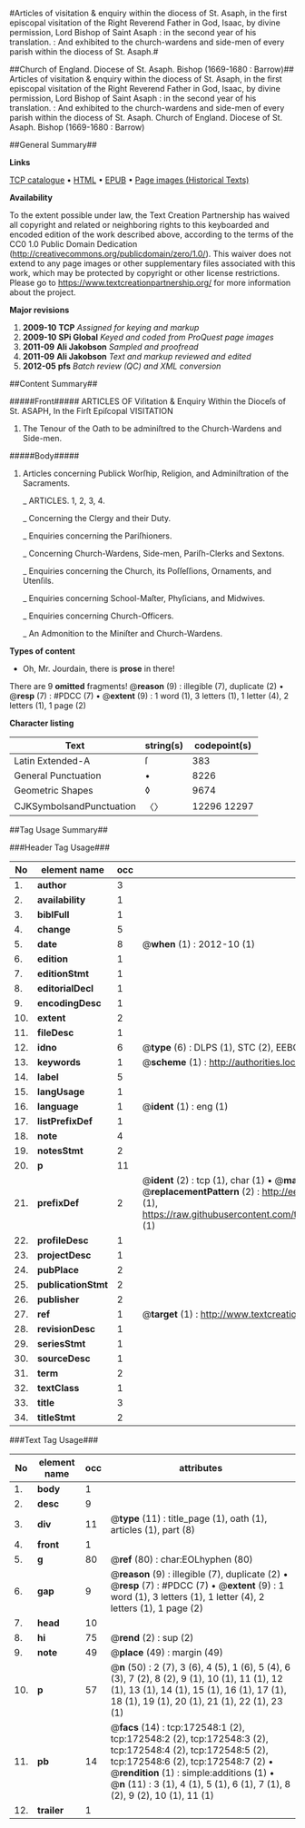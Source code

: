 #Articles of visitation & enquiry within the diocess of St. Asaph,  in the first episcopal visitation of the Right Reverend Father in God, Isaac, by divine permission, Lord Bishop of Saint Asaph : in the second year of his translation. : And exhibited to the church-wardens and side-men of every parish within the diocess of St. Asaph.#

##Church of England. Diocese of St. Asaph. Bishop (1669-1680 : Barrow)##
Articles of visitation & enquiry within the diocess of St. Asaph,  in the first episcopal visitation of the Right Reverend Father in God, Isaac, by divine permission, Lord Bishop of Saint Asaph : in the second year of his translation. : And exhibited to the church-wardens and side-men of every parish within the diocess of St. Asaph.
Church of England. Diocese of St. Asaph. Bishop (1669-1680 : Barrow)

##General Summary##

**Links**

[TCP catalogue](http://www.ota.ox.ac.uk/tcp/)  • 
[HTML](http://tei.it.ox.ac.uk/tcp/Texts-HTML/free/A79/A79628.html)  • 
[EPUB](http://tei.it.ox.ac.uk/tcp/Texts-EPUB/free/A79/A79628.epub) • 
[Page images (Historical Texts)](https://historicaltexts.jisc.ac.uk/eebo-45789238e)

**Availability**

To the extent possible under law, the Text Creation Partnership has waived all copyright and related or neighboring rights to this keyboarded and encoded edition of the work described above, according to the terms of the CC0 1.0 Public Domain Dedication (http://creativecommons.org/publicdomain/zero/1.0/). This waiver does not extend to any page images or other supplementary files associated with this work, which may be protected by copyright or other license restrictions. Please go to https://www.textcreationpartnership.org/ for more information about the project.

**Major revisions**

1. __2009-10__ __TCP__ *Assigned for keying and markup*
1. __2009-10__ __SPi Global__ *Keyed and coded from ProQuest page images*
1. __2011-09__ __Ali Jakobson__ *Sampled and proofread*
1. __2011-09__ __Ali Jakobson__ *Text and markup reviewed and edited*
1. __2012-05__ __pfs__ *Batch review (QC) and XML conversion*

##Content Summary##

#####Front#####
ARTICLES OF Viſitation & Enquiry Within the Dioceſs of St. ASAPH, In the Firſt Epiſcopal VISITATION 
1. The Tenour of the Oath to be adminiſtred to the Church-Wardens and Side-men.

#####Body#####

1. Articles concerning Publick Worſhip, Religion, and Adminiſtration of the Sacraments.

    _ ARTICLES. 1, 2, 3, 4.

    _ Concerning the Clergy and their Duty.

    _ Enquiries concerning the Pariſhioners.

    _ Concerning Church-Wardens, Side-men, Pariſh-Clerks and Sextons.

    _ Enquiries concerning the Church, its Poſſeſſions, Ornaments, and Utenſils.

    _ Enquiries concerning School-Maſter, Phyſicians, and Midwives.

    _ Enquiries concerning Church-Officers.

    _ An Admonition to the Miniſter and Church-Wardens.

**Types of content**

  * Oh, Mr. Jourdain, there is **prose** in there!

There are 9 **omitted** fragments! 
 @__reason__ (9) : illegible (7), duplicate (2)  •  @__resp__ (7) : #PDCC (7)  •  @__extent__ (9) : 1 word (1), 3 letters (1), 1 letter (4), 2 letters (1), 1 page (2)

**Character listing**


|Text|string(s)|codepoint(s)|
|---|---|---|
|Latin Extended-A|ſ|383|
|General Punctuation|•|8226|
|Geometric Shapes|◊|9674|
|CJKSymbolsandPunctuation|〈〉|12296 12297|

##Tag Usage Summary##

###Header Tag Usage###

|No|element name|occ|attributes|
|---|---|---|---|
|1.|__author__|3||
|2.|__availability__|1||
|3.|__biblFull__|1||
|4.|__change__|5||
|5.|__date__|8| @__when__ (1) : 2012-10 (1)|
|6.|__edition__|1||
|7.|__editionStmt__|1||
|8.|__editorialDecl__|1||
|9.|__encodingDesc__|1||
|10.|__extent__|2||
|11.|__fileDesc__|1||
|12.|__idno__|6| @__type__ (6) : DLPS (1), STC (2), EEBO-CITATION (1), OCLC (1), VID (1)|
|13.|__keywords__|1| @__scheme__ (1) : http://authorities.loc.gov/ (1)|
|14.|__label__|5||
|15.|__langUsage__|1||
|16.|__language__|1| @__ident__ (1) : eng (1)|
|17.|__listPrefixDef__|1||
|18.|__note__|4||
|19.|__notesStmt__|2||
|20.|__p__|11||
|21.|__prefixDef__|2| @__ident__ (2) : tcp (1), char (1)  •  @__matchPattern__ (2) : ([0-9\-]+):([0-9IVX]+) (1), (.+) (1)  •  @__replacementPattern__ (2) : http://eebo.chadwyck.com/downloadtiff?vid=$1&page=$2 (1), https://raw.githubusercontent.com/textcreationpartnership/Texts/master/tcpchars.xml#$1 (1)|
|22.|__profileDesc__|1||
|23.|__projectDesc__|1||
|24.|__pubPlace__|2||
|25.|__publicationStmt__|2||
|26.|__publisher__|2||
|27.|__ref__|1| @__target__ (1) : http://www.textcreationpartnership.org/docs/. (1)|
|28.|__revisionDesc__|1||
|29.|__seriesStmt__|1||
|30.|__sourceDesc__|1||
|31.|__term__|2||
|32.|__textClass__|1||
|33.|__title__|3||
|34.|__titleStmt__|2||


###Text Tag Usage###

|No|element name|occ|attributes|
|---|---|---|---|
|1.|__body__|1||
|2.|__desc__|9||
|3.|__div__|11| @__type__ (11) : title_page (1), oath (1), articles (1), part (8)|
|4.|__front__|1||
|5.|__g__|80| @__ref__ (80) : char:EOLhyphen (80)|
|6.|__gap__|9| @__reason__ (9) : illegible (7), duplicate (2)  •  @__resp__ (7) : #PDCC (7)  •  @__extent__ (9) : 1 word (1), 3 letters (1), 1 letter (4), 2 letters (1), 1 page (2)|
|7.|__head__|10||
|8.|__hi__|75| @__rend__ (2) : sup (2)|
|9.|__note__|49| @__place__ (49) : margin (49)|
|10.|__p__|57| @__n__ (50) : 2 (7), 3 (6), 4 (5), 1 (6), 5 (4), 6 (3), 7 (2), 8 (2), 9 (1), 10 (1), 11 (1), 12 (1), 13 (1), 14 (1), 15 (1), 16 (1), 17 (1), 18 (1), 19 (1), 20 (1), 21 (1), 22 (1), 23 (1)|
|11.|__pb__|14| @__facs__ (14) : tcp:172548:1 (2), tcp:172548:2 (2), tcp:172548:3 (2), tcp:172548:4 (2), tcp:172548:5 (2), tcp:172548:6 (2), tcp:172548:7 (2)  •  @__rendition__ (1) : simple:additions (1)  •  @__n__ (11) : 3 (1), 4 (1), 5 (1), 6 (1), 7 (1), 8 (2), 9 (2), 10 (1), 11 (1)|
|12.|__trailer__|1||
